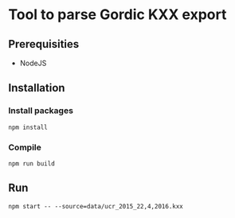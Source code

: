 # Tool to parse Gordic KXX export

## Prerequisities
 - NodeJS 
 
## Installation

### Install packages
```
npm install
```

### Compile
```
npm run build
```

## Run
```
npm start -- --source=data/ucr_2015_22,4,2016.kxx
```
